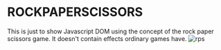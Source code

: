 # ROCKPAPERSCISSORS
This is just to show Javascript DOM using the concept of the rock paper scissors game. It doesn't contain effects ordinary games have.
![rps](https://github.com/ray-pasino/ROCKPAPERSCISSORS/assets/115047105/aacab3c6-634b-4c44-9f89-2740b99e4091)
